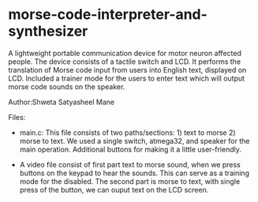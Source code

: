 # morse-code-interpreter-and-synthesizer
A lightweight portable communication device for motor neuron affected people. The device consists of a tactile switch and LCD. It performs the translation of Morse code input from users into English text, displayed on LCD. Included a trainer mode for the users to enter text which will output morse code sounds on the speaker.

Author:Shweta Satyasheel Mane

Files:

* main.c: This file consists of two paths/sections: 1) text to morse 2) morse to text. We used a single switch, atmega32, and speaker for the main operation. Additional buttons for making it a little user-friendly. 

* A video file consist of first part text to morse sound, when we press buttons on the keypad to hear the sounds. This can serve as a training mode for the disabled. The second part is morse to text, with single press of the button, we can ouput text on the LCD screen.
